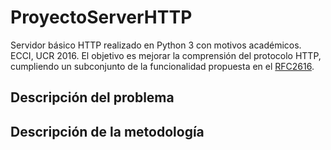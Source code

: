 # ProyectoServerHTTP
Servidor básico HTTP realizado en Python 3 con motivos académicos. ECCI, UCR 2016.
El objetivo es mejorar la comprensión del protocolo HTTP, cumpliendo un subconjunto de la funcionalidad propuesta en el [RFC2616](https://www.w3.org/Protocols/rfc2616/rfc2616.html).

## Descripción del problema



## Descripción de la metodología





